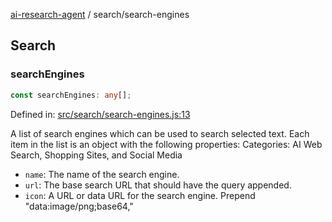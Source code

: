 [ai-research-agent](../modules.md) / search/search-engines

## Search

### searchEngines

```ts
const searchEngines: any[];
```

Defined in: [src/search/search-engines.js:13](https://github.com/vtempest/ai-research-agent/tree/master/packages/ai-research-agent/src/search/search-engines.js#L13)

A list of search engines which can be used to
search selected text. Each item in the list is
 an object with the following properties:
Categories: AI Web Search, Shopping Sites, and Social Media 

- `name`: The name of the search engine.
- `url`: The base search URL that should have the query appended.
- `icon`: A URL or data URL for the search engine. Prepend "data:image/png;base64,"
